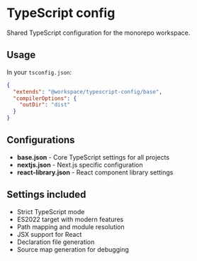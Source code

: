 # TypeScript config

Shared TypeScript configuration for the monorepo workspace.

## Usage

In your `tsconfig.json`:

```json
{
  "extends": "@workspace/typescript-config/base",
  "compilerOptions": {
    "outDir": "dist"
  }
}
```

## Configurations

- **base.json** - Core TypeScript settings for all projects
- **nextjs.json** - Next.js specific configuration
- **react-library.json** - React component library settings

## Settings included

- Strict TypeScript mode
- ES2022 target with modern features
- Path mapping and module resolution
- JSX support for React
- Declaration file generation
- Source map generation for debugging
